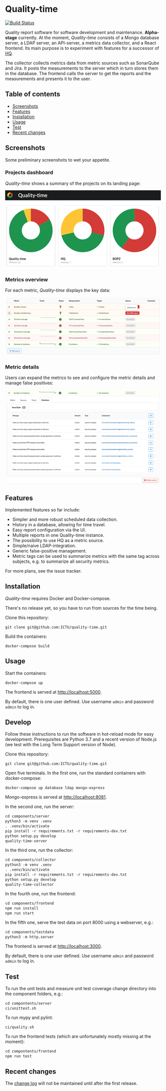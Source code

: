 # Quality-time

[![Build Status](https://travis-ci.org/ICTU/quality-time.svg?branch=master)](https://travis-ci.org/ICTU/quality-time)

Quality report software for software development and maintenance. **Alpha-stage** currently. At the moment, *Quality-time* consists of a Mongo database server, a LDAP server, an API-server, a metrics data collector, and a React frontend. Its main purpose is to experiment with features for a successor of [HQ](https://github.com/ICTU/quality-report).

The collector collects metrics data from metric sources such as SonarQube and Jira. It posts the measurements to the server which in turn stores them in the database. The frontend calls the server to get the reports and the measurements and presents it to the user.

## Table of contents

- [Screenshots](#screenshots)
- [Features](#features)
- [Installation](#installation)
- [Usage](#usage)
- [Test](#test)
- [Recent changes](#recent-changes)

## Screenshots

Some preliminary screenshots to wet your appetite.

### Projects dashboard

*Quality-time* shows a summary of the projects on its landing page:

![Screenshot](docs/screenshot_projects_dashboard.png)

### Metrics overview

For each metric, *Quality-time* displays the key data:

![Screenshot](docs/screenshot_metrics.png)

### Metric details

Users can expand the metrics to see and configure the metric details and manage false positives:

![Screenshot](docs/screenshot_metric_details.png)

## Features

Implemented features so far include:

- Simpler and more robust scheduled data collection.
- History in a database, allowing for time travel.
- Easy report configuration via the UI.
- Multiple reports in one Quality-time instance.
- The possibility to use HQ as a metric source.
- Simple/naive LDAP-integration.
- Generic false-positive management.
- Metric tags can be used to summarize metrics with the same tag across subjects, e.g. to summarize all security metrics.

For more plans, see the issue tracker.

## Installation

*Quality-time* requires Docker and Docker-compose.

There's no release yet, so you have to run from sources for the time being.

Clone this repository:

```console
git clone git@github.com:ICTU/quality-time.git
```

Build the containers:

```console
docker-compose build
```

## Usage

Start the containers:

```console
docker-compose up
```

The frontend is served at [http://localhost:5000](http://localhost:5000).

By default, there is one user defined. Use username `admin` and password `admin` to log in.

## Develop

Follow these instructions to run the software in hot-reload mode for easy development. Prerequisites are Python 3.7 and a recent version of Node.js (we test with the Long Term Support version of Node).

Clone this repository:

```console
git clone git@github.com:ICTU/quality-time.git
```

Open five terminals. In the first one, run the standard containers with docker-compose:

```console
docker-compose up database ldap mongo-express
```

Mongo-express is served at [http://localhost:8081](http://localhost:8081).

In the second one, run the server:

```console
cd components/server
python3 -m venv .venv
. .venv/bin/activate
pip install -r requirements.txt -r requirements-dev.txt
python setup.py develop
quality-time-server
```

In the third one, run the collector:

```console
cd components/collector
python3 -m venv .venv
. .venv/bin/activate
pip install -r requirements.txt -r requirements-dev.txt
python setup.py develop
quality-time-collector
```

In the fourth one, run the frontend:

```console
cd components/frontend
npm run install
npm run start
```

In the fifth one, serve the test data on port 8000 using a webserver, e.g.:

```console
cd components/testdata
python3 -m http.server
```

The frontend is served at [http://localhost:3000](http://localhost:3000).

By default, there is one user defined. Use username `admin` and password `admin` to log in.

## Test

To run the unit tests and measure unit test coverage change directory into the component folders, e.g.:

```console
cd compontents/server
ci/unittest.sh
```

To run mypy and pylint:

```console
ci/quality.sh
```

To run the frontend tests (which are unfortunately mostly missing at the moment):

```console
cd compontents/frontend
npm run test
```

## Recent changes

The [change log](https://github.com/ICTU/quality-time/blob/master/CHANGELOG.md) will not be maintained until after the first release.
